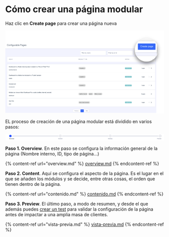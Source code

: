 # Cómo crear una página modular

Haz clic en **Create page** para crear una página nueva

![](../.gitbook/assets/CrearPaginaBoton.png)

EL proceso de creación de una página modular está dividido en varios pasos:

![](../.gitbook/assets/steps.png)

**Paso 1. Overview**. En este paso se configura la información general de la página (Nombre interno, ID, tipo de página...)

{% content-ref url="overview.md" %}
[overview.md](overview.md)
{% endcontent-ref %}

**Paso 2. Content**. Aquí se configura el aspecto de la página. Es el lugar en el que se añaden los módulos y se decide, entre otras cosas, el orden que tienen dentro de la página.

{% content-ref url="contenido.md" %}
[contenido.md](contenido.md)
{% endcontent-ref %}

**Paso 3. Preview**. El último paso, a modo de resumen, y desde el que además puedes [crear un test](../como-probar-el-contenido.md) para validar la configuración de la página antes de impactar a una amplia masa de clientes.

{% content-ref url="vista-previa.md" %}
[vista-previa.md](vista-previa.md)
{% endcontent-ref %}

